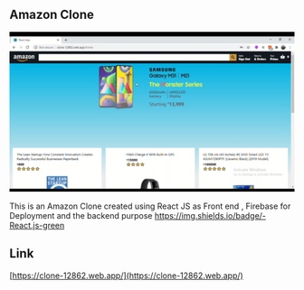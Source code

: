 ## Amazon Clone

![AmazonClone](AmazonClone.png)

This is an Amazon Clone created using React JS as Front end , Firebase for Deployment and the backend purpose
https://img.shields.io/badge/-React.js-green

## Link

[https://clone-12862.web.app/](https://clone-12862.web.app/)


